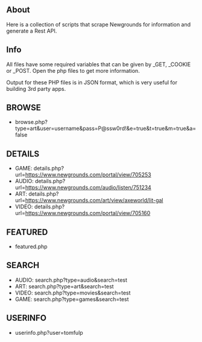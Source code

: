 ## About

Here is a collection of scripts that scrape Newgrounds for information and generate a Rest API.

## Info

All files have some required variables that can be given by \_GET, \_COOKIE or \_POST. Open the php files to get more information.

Output for these PHP files is in JSON format, which is very useful for building 3rd party apps.

## BROWSE

- browse.php?type=art&user=username&pass=P@ssw0rd!&e=true&t=true&m=true&a=false

## DETAILS

- GAME: details.php?url=https://www.newgrounds.com/portal/view/705253
- AUDIO: details.php?url=https://www.newgrounds.com/audio/listen/751234
- ART: details.php?url=https://www.newgrounds.com/art/view/axeworld/lit-gal
- VIDEO: details.php?url=https://www.newgrounds.com/portal/view/705160

## FEATURED

- featured.php

## SEARCH

- AUDIO: search.php?type=audio&search=test
- ART: search.php?type=art&search=test
- VIDEO: search.php?type=movies&search=test
- GAME: search.php?type=games&search=test

## USERINFO

- userinfo.php?user=tomfulp
